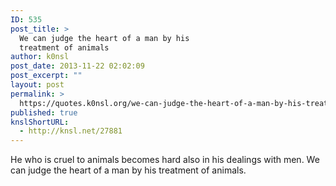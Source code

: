```yaml
---
ID: 535
post_title: >
  We can judge the heart of a man by his
  treatment of animals
author: k0nsl
post_date: 2013-11-22 02:02:09
post_excerpt: ""
layout: post
permalink: >
  https://quotes.k0nsl.org/we-can-judge-the-heart-of-a-man-by-his-treatment-of-animals.html
published: true
knslShortURL:
  - http://knsl.net/27881
---
```

He who is cruel to animals becomes hard also in his dealings with men. We can judge the heart of a man by his treatment of animals.
